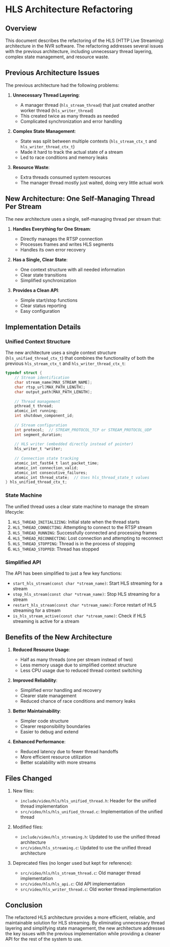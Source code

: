 # HLS Architecture Refactoring

## Overview

This document describes the refactoring of the HLS (HTTP Live Streaming) architecture in the NVR software. The refactoring addresses several issues with the previous architecture, including unnecessary thread layering, complex state management, and resource waste.

## Previous Architecture Issues

The previous architecture had the following problems:

1. **Unnecessary Thread Layering**:
   - A manager thread (`hls_stream_thread`) that just created another worker thread (`hls_writer_thread`)
   - This created twice as many threads as needed
   - Complicated synchronization and error handling

2. **Complex State Management**:
   - State was split between multiple contexts (`hls_stream_ctx_t` and `hls_writer_thread_ctx_t`)
   - Made it hard to track the actual state of a stream
   - Led to race conditions and memory leaks

3. **Resource Waste**:
   - Extra threads consumed system resources
   - The manager thread mostly just waited, doing very little actual work

## New Architecture: One Self-Managing Thread Per Stream

The new architecture uses a single, self-managing thread per stream that:

1. **Handles Everything for One Stream**:
   - Directly manages the RTSP connection
   - Processes frames and writes HLS segments
   - Handles its own error recovery

2. **Has a Single, Clear State**:
   - One context structure with all needed information
   - Clear state transitions
   - Simplified synchronization

3. **Provides a Clean API**:
   - Simple start/stop functions
   - Clear status reporting
   - Easy configuration

## Implementation Details

### Unified Context Structure

The new architecture uses a single context structure (`hls_unified_thread_ctx_t`) that combines the functionality of both the previous `hls_stream_ctx_t` and `hls_writer_thread_ctx_t`:

```c
typedef struct {
    // Stream identification
    char stream_name[MAX_STREAM_NAME];
    char rtsp_url[MAX_PATH_LENGTH];
    char output_path[MAX_PATH_LENGTH];
    
    // Thread management
    pthread_t thread;
    atomic_int running;
    int shutdown_component_id;
    
    // Stream configuration
    int protocol;  // STREAM_PROTOCOL_TCP or STREAM_PROTOCOL_UDP
    int segment_duration;
    
    // HLS writer (embedded directly instead of pointer)
    hls_writer_t *writer;
    
    // Connection state tracking
    atomic_int_fast64_t last_packet_time;
    atomic_int connection_valid;
    atomic_int consecutive_failures;
    atomic_int thread_state;  // Uses hls_thread_state_t values
} hls_unified_thread_ctx_t;
```

### State Machine

The unified thread uses a clear state machine to manage the stream lifecycle:

1. `HLS_THREAD_INITIALIZING`: Initial state when the thread starts
2. `HLS_THREAD_CONNECTING`: Attempting to connect to the RTSP stream
3. `HLS_THREAD_RUNNING`: Successfully connected and processing frames
4. `HLS_THREAD_RECONNECTING`: Lost connection and attempting to reconnect
5. `HLS_THREAD_STOPPING`: Thread is in the process of stopping
6. `HLS_THREAD_STOPPED`: Thread has stopped

### Simplified API

The API has been simplified to just a few key functions:

- `start_hls_stream(const char *stream_name)`: Start HLS streaming for a stream
- `stop_hls_stream(const char *stream_name)`: Stop HLS streaming for a stream
- `restart_hls_stream(const char *stream_name)`: Force restart of HLS streaming for a stream
- `is_hls_stream_active(const char *stream_name)`: Check if HLS streaming is active for a stream

## Benefits of the New Architecture

1. **Reduced Resource Usage**:
   - Half as many threads (one per stream instead of two)
   - Less memory usage due to simplified context structure
   - Less CPU usage due to reduced thread context switching

2. **Improved Reliability**:
   - Simplified error handling and recovery
   - Clearer state management
   - Reduced chance of race conditions and memory leaks

3. **Better Maintainability**:
   - Simpler code structure
   - Clearer responsibility boundaries
   - Easier to debug and extend

4. **Enhanced Performance**:
   - Reduced latency due to fewer thread handoffs
   - More efficient resource utilization
   - Better scalability with more streams

## Files Changed

1. New files:
   - `include/video/hls/hls_unified_thread.h`: Header for the unified thread implementation
   - `src/video/hls/hls_unified_thread.c`: Implementation of the unified thread

2. Modified files:
   - `include/video/hls_streaming.h`: Updated to use the unified thread architecture
   - `src/video/hls_streaming.c`: Updated to use the unified thread architecture

3. Deprecated files (no longer used but kept for reference):
   - `src/video/hls/hls_stream_thread.c`: Old manager thread implementation
   - `src/video/hls/hls_api.c`: Old API implementation
   - `src/video/hls_writer_thread.c`: Old worker thread implementation

## Conclusion

The refactored HLS architecture provides a more efficient, reliable, and maintainable solution for HLS streaming. By eliminating unnecessary thread layering and simplifying state management, the new architecture addresses the key issues with the previous implementation while providing a cleaner API for the rest of the system to use.
